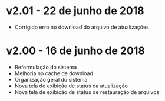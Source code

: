 # v2.01 - 22 de junho de 2018
- Corrigido erro no download do arquivo de atualizações

# v2.00 - 16 de junho de 2018
- Reformulação do sistema
- Melhoria no cache de download
- Organização geral do sistema
- Nova tela de exibição de status da atualização
- Nova tela de exibição de status de restauração de arquivos
